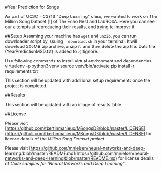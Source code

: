 #Year Prediction for Songs

As part of UCSC - CS218 "Deep Learning" class, we wanted to work on The Million Song Dataset [1] of The Echo Nest and LabROSA. Here you can see our attempts at reproducing their results, and trying to improve it.


##Setup
Assuming your machine has ```wget``` and ```unzip```, you can run downloader script by issuing ```. download.sh``` in your terminal. It will download 200MB zip archive, unzip it, and then delete the zip file. Data file (YearPredictionMSD.txt) is added to .gitignore.

Use following commands to install virtual environment and dependencies 
virtualenv -p python3 venv
source venv/bin/activate
pip install -r requirements.txt

This section will be updated with additional setup requirements once the project is completed.


##Results

This section will be updated with an image of results table.


##License

Please visit [https://github.com/tbertinmahieux/MSongsDB/blob/master/LICENSE](https://github.com/tbertinmahieux/MSongsDB/blob/master/LICENSE) for license details of the *Million Song Dataset project*.

Please visit [https://github.com/mnielsen/neural-networks-and-deep-learning/blob/master/README.md](https://github.com/mnielsen/neural-networks-and-deep-learning/blob/master/README.md) for license details of *Code samples for "Neural Networks and Deep Learning"*.